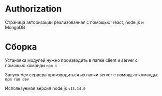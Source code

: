# Authorization

Страница авторизации реализованная с помощью: react, node.js и MongoDB

# Сборка

Установка модулей нужно производить в папке client и server с помощью команды `npm i`

Запуск dev сервера производиться из папки server с помощью команды `npm run dev`

Используемая версия node.js `v13.14.0`
